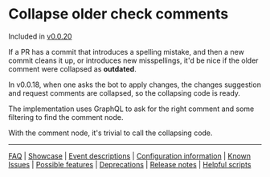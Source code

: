 # Collapse older check comments

Included in [v0.0.20](https://github.com/check-spelling/check-spelling/releases/tag/v0.0.20)

If a PR has a commit that introduces a spelling mistake, and then a new commit cleans it up, or introduces new misspellings, it'd be nice if the older comment were collapsed as **outdated**.

In v0.0.18, when one asks the bot to apply changes, the changes suggestion and request comments are collapsed, so the collapsing code is ready.

The implementation uses GraphQL to ask for the right comment and some filtering to find the comment node.

With the comment node, it's trivial to call the collapsing code.

---
[FAQ](FAQ.md) | [Showcase](Showcase.md) | [Event descriptions](Event-descriptions.md) | [Configuration information](Configuration-information.md) | [Known Issues](Known-Issues.md) | [Possible features](Possible-features.md) | [Deprecations](Deprecations.md) | [Release notes](Release-notes.md) | [Helpful scripts](Helpful-scripts.md)
